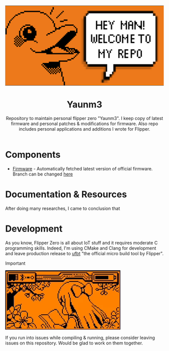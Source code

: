 <header>
<p align="center">
  <img src="./.github/assets/header.png" alt="header picture">
</p>
<h1 align="center">Yaunm3</h1>
<p align="center">Repository to maintain personal flipper zero "Yaunm3". I keep copy of latest firmware and personal patches & modifications for firmware. Also repo includes personal applications and additions I wrote for Flipper.</p>
</header>

# Components

- [Firmware](./firmware) - Automatically fetched latest version of official firmware. Branch can be changed [here](https://github.com/orzklv/yaunm3/blob/e2ee36a0c8a842d2a40cff41a1dae39ab97ab18e/.github/workflows/update.yml#L34C16-L34C28)

# Documentation & Resources

After doing many researches, I came to conclusion that 

# Development

As you know, Flipper Zero is all about IoT stuff and it requires moderate C programming skills. Indeed, I'm using CMake and Clang for development and leave production release to [ufbt](https://github.com/flipperdevices/flipperzero-ufbt) "the official micro build tool by Flipper".  

> [!IMPORTANT]
> <img src="./.github/assets/animation.gif" alt="">
> 
> If you run into issues while compiling & running, please consider leaving issues on this repository. Would be glad to work on them together. 